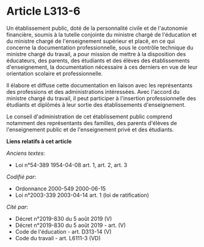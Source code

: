 # Article L313-6

Un établissement public, doté de la personnalité civile et de l'autonomie financière, soumis à la tutelle conjointe du
ministre chargé de l'éducation et du ministre chargé de l'enseignement supérieur et placé, en ce qui concerne la
documentation professionnelle, sous le contrôle technique du ministre chargé du travail, a pour mission de mettre à la
disposition des éducateurs, des parents, des étudiants et des élèves des établissements d'enseignement, la documentation
nécessaire à ces derniers en vue de leur orientation scolaire et professionnelle.

Il élabore et diffuse cette documentation en liaison avec les représentants des professions et des administrations
intéressées. Avec l'accord du ministre chargé du travail, il peut participer à l'insertion professionnelle des étudiants et
diplômés à leur sortie des établissements d'enseignement.

Le conseil d'administration de cet établissement public comprend notamment des représentants des familles, des parents
d'élèves de l'enseignement public et de l'enseignement privé et des étudiants.

**Liens relatifs à cet article**

_Anciens textes_:

  - Loi n°54-389 1954-04-08 art. 1, art. 2, art. 3

_Codifié par_:

  - Ordonnance 2000-549 2000-06-15
  - Loi n°2003-339 2003-04-14 art. 1 (loi de ratification)

_Cité par_:

  - Décret n°2019-830 du 5 août 2019 (V)
  - Décret n°2019-830 du 5 août 2019 - art. (V)
  - Code de l'éducation - art. D313-14 (V)
  - Code du travail - art. L6111-3 (VD)

